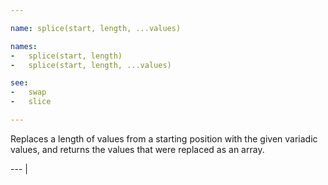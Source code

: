 ```yaml
---

name: splice(start, length, ...values)

names:
-   splice(start, length)
-   splice(start, length, ...values)

see:
-   swap
-   slice

---
```


Replaces a length of values from a starting position with the given variadic
values, and returns the values that were replaced as an array.

--- |

